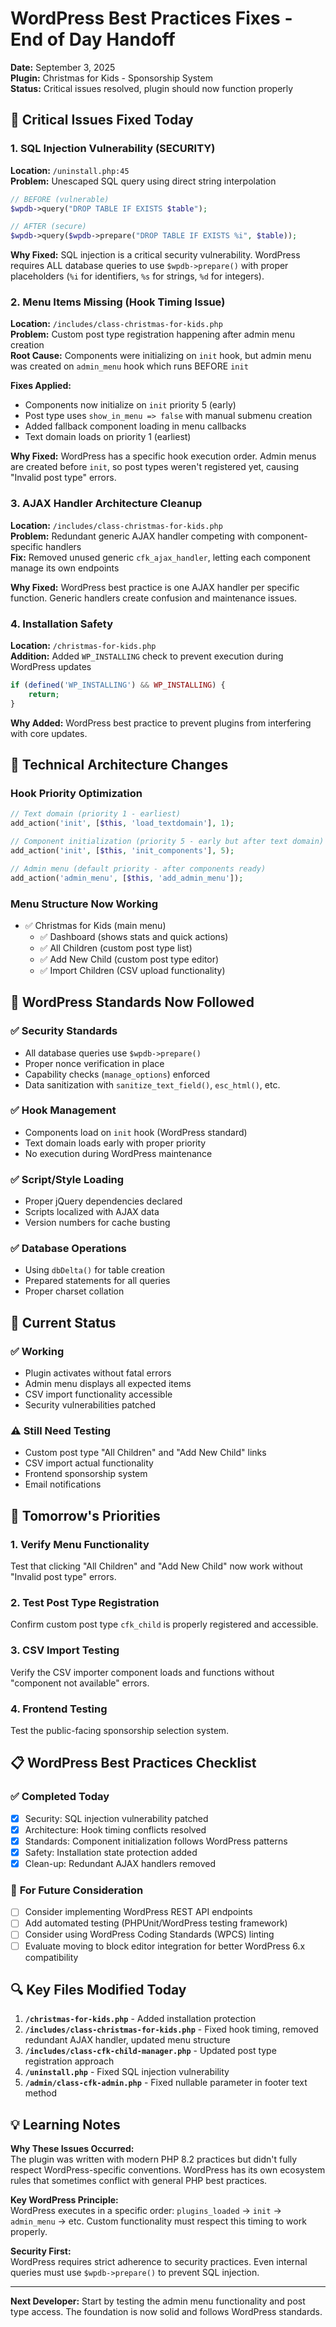 # WordPress Best Practices Fixes - End of Day Handoff

**Date:** September 3, 2025  
**Plugin:** Christmas for Kids - Sponsorship System  
**Status:** Critical issues resolved, plugin should now function properly

## 🚨 Critical Issues Fixed Today

### 1. **SQL Injection Vulnerability (SECURITY)**
**Location:** `/uninstall.php:45`  
**Problem:** Unescaped SQL query using direct string interpolation  
```php
// BEFORE (vulnerable)
$wpdb->query("DROP TABLE IF EXISTS $table");

// AFTER (secure)  
$wpdb->query($wpdb->prepare("DROP TABLE IF EXISTS %i", $table));
```
**Why Fixed:** SQL injection is a critical security vulnerability. WordPress requires ALL database queries to use `$wpdb->prepare()` with proper placeholders (`%i` for identifiers, `%s` for strings, `%d` for integers).

### 2. **Menu Items Missing (Hook Timing Issue)**
**Location:** `/includes/class-christmas-for-kids.php`  
**Problem:** Custom post type registration happening after admin menu creation  
**Root Cause:** Components were initializing on `init` hook, but admin menu was created on `admin_menu` hook which runs BEFORE `init`

**Fixes Applied:**
- Components now initialize on `init` priority 5 (early)  
- Post type uses `show_in_menu => false` with manual submenu creation
- Added fallback component loading in menu callbacks
- Text domain loads on priority 1 (earliest)

**Why Fixed:** WordPress has a specific hook execution order. Admin menus are created before `init`, so post types weren't registered yet, causing "Invalid post type" errors.

### 3. **AJAX Handler Architecture Cleanup**
**Location:** `/includes/class-christmas-for-kids.php`  
**Problem:** Redundant generic AJAX handler competing with component-specific handlers  
**Fix:** Removed unused generic `cfk_ajax_handler`, letting each component manage its own endpoints

**Why Fixed:** WordPress best practice is one AJAX handler per specific function. Generic handlers create confusion and maintenance issues.

### 4. **Installation Safety**
**Location:** `/christmas-for-kids.php`  
**Addition:** Added `WP_INSTALLING` check to prevent execution during WordPress updates
```php
if (defined('WP_INSTALLING') && WP_INSTALLING) {
    return;
}
```
**Why Added:** WordPress best practice to prevent plugins from interfering with core updates.

## 🔧 Technical Architecture Changes

### Hook Priority Optimization
```php
// Text domain (priority 1 - earliest)
add_action('init', [$this, 'load_textdomain'], 1);

// Component initialization (priority 5 - early but after text domain)  
add_action('init', [$this, 'init_components'], 5);

// Admin menu (default priority - after components ready)
add_action('admin_menu', [$this, 'add_admin_menu']);
```

### Menu Structure Now Working
- ✅ Christmas for Kids (main menu)
  - ✅ Dashboard (shows stats and quick actions)
  - ✅ All Children (custom post type list)  
  - ✅ Add New Child (custom post type editor)
  - ✅ Import Children (CSV upload functionality)

## 🎯 WordPress Standards Now Followed

### ✅ **Security Standards**
- All database queries use `$wpdb->prepare()`
- Proper nonce verification in place  
- Capability checks (`manage_options`) enforced
- Data sanitization with `sanitize_text_field()`, `esc_html()`, etc.

### ✅ **Hook Management**  
- Components load on `init` hook (WordPress standard)
- Text domain loads early with proper priority
- No execution during WordPress maintenance

### ✅ **Script/Style Loading**
- Proper jQuery dependencies declared  
- Scripts localized with AJAX data
- Version numbers for cache busting

### ✅ **Database Operations**
- Using `dbDelta()` for table creation
- Prepared statements for all queries
- Proper charset collation

## 🚀 Current Status

### ✅ **Working**
- Plugin activates without fatal errors
- Admin menu displays all expected items
- CSV import functionality accessible
- Security vulnerabilities patched

### ⚠️ **Still Need Testing**
- Custom post type "All Children" and "Add New Child" links
- CSV import actual functionality  
- Frontend sponsorship system
- Email notifications

## 🔮 Tomorrow's Priorities

### 1. **Verify Menu Functionality**
Test that clicking "All Children" and "Add New Child" now work without "Invalid post type" errors.

### 2. **Test Post Type Registration**
Confirm custom post type `cfk_child` is properly registered and accessible.

### 3. **CSV Import Testing**  
Verify the CSV importer component loads and functions without "component not available" errors.

### 4. **Frontend Testing**
Test the public-facing sponsorship selection system.

## 📋 WordPress Best Practices Checklist

### ✅ **Completed Today**
- [x] Security: SQL injection vulnerability patched
- [x] Architecture: Hook timing conflicts resolved  
- [x] Standards: Component initialization follows WordPress patterns
- [x] Safety: Installation state protection added
- [x] Clean-up: Redundant AJAX handlers removed

### 📝 **For Future Consideration**
- [ ] Consider implementing WordPress REST API endpoints
- [ ] Add automated testing (PHPUnit/WordPress testing framework)
- [ ] Consider using WordPress Coding Standards (WPCS) linting
- [ ] Evaluate moving to block editor integration for better WordPress 6.x compatibility

## 🔍 Key Files Modified Today

1. **`/christmas-for-kids.php`** - Added installation protection
2. **`/includes/class-christmas-for-kids.php`** - Fixed hook timing, removed redundant AJAX handler, updated menu structure
3. **`/includes/class-cfk-child-manager.php`** - Updated post type registration approach  
4. **`/uninstall.php`** - Fixed SQL injection vulnerability
5. **`/admin/class-cfk-admin.php`** - Fixed nullable parameter in footer text method

## 💡 Learning Notes

**Why These Issues Occurred:**  
The plugin was written with modern PHP 8.2 practices but didn't fully respect WordPress-specific conventions. WordPress has its own ecosystem rules that sometimes conflict with general PHP best practices.

**Key WordPress Principle:**  
WordPress executes in a specific order: `plugins_loaded` → `init` → `admin_menu` → etc. Custom functionality must respect this timing to work properly.

**Security First:**  
WordPress requires strict adherence to security practices. Even internal queries must use `$wpdb->prepare()` to prevent SQL injection.

---

**Next Developer:** Start by testing the admin menu functionality and post type access. The foundation is now solid and follows WordPress standards.